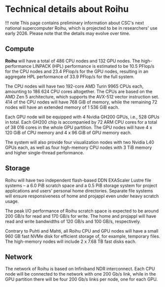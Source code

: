 # Technical details about Roihu

!!! note
    This page contains preliminary information about CSC's next national
    supercomputer Roihu, which is projected to be in researchers' use early
    2026. Please note that the details may evolve over time.

## Compute

**Roihu** will have a total of 486 CPU nodes and 132 GPU nodes. The
high-performance LINPACK (HPL) performance is estimated to be 10.5 PFlop/s for
the CPU nodes and 23.4 PFlop/s for the GPU nodes, resulting in an aggregate HPL
performance of 33.9 PFlop/s for the full system.

The CPU nodes will have two 192-core AMD Turin 9965 CPUs each, amounting to
186 624 CPU cores altogether. The CPUs are based on the AMD Zen 5 architecture,
which supports the AVX-512 vector instruction set. 414 of the CPU nodes will
have 768 GiB of memory, while the remaining 72 nodes will have an extended
memory of 1 536 GiB each.

Each GPU node will be equipped with 4 Nvidia GH200 GPUs, i.e., 528 GPUs in
total. Each GH200 chip is accompanied by 72 ARM CPU cores for a total of 38 016
cores in the whole GPU partition. The GPU nodes will have 4 x 120 GiB of CPU
memory and 4 x 96 GiB of GPU memory each.

The system will also provide four visualization nodes with two Nvidia L40 GPUs
each, as well as four high-memory CPU nodes with 3 TiB memory and higher
single-thread performance.

## Storage

Roihu will have two independent flash-based DDN EXAScaler Lustre file systems –
a 6.0 PiB scratch space and a 0.5 PiB storage system for project applications
and users' personal home directories. Separate file systems will ensure
responsiveness of home and projappl even under heavy scratch usage.

The peak I/O performance of Roihu scratch space is expected to be around 200
GB/s for read and 170 GB/s for write. The home and projappl will have read and
write bandwidths of 120 GB/s and 100 GB/s, respectively.

Contrary to Puhti and Mahti, all Roihu CPU and GPU nodes will have a small 960
GB fast NVMe disk for efficient storage of, for example, temporary files. The
high-memory nodes will include 2 x 7.68 TB fast disks each.

## Network

The network of Roihu is based on Infiniband NDR interconnect. Each CPU node
will be connected to the network with one 200 Gb/s link, while in the GPU
partition there will be four 200 Gb/s links per node, one for each GPU.
